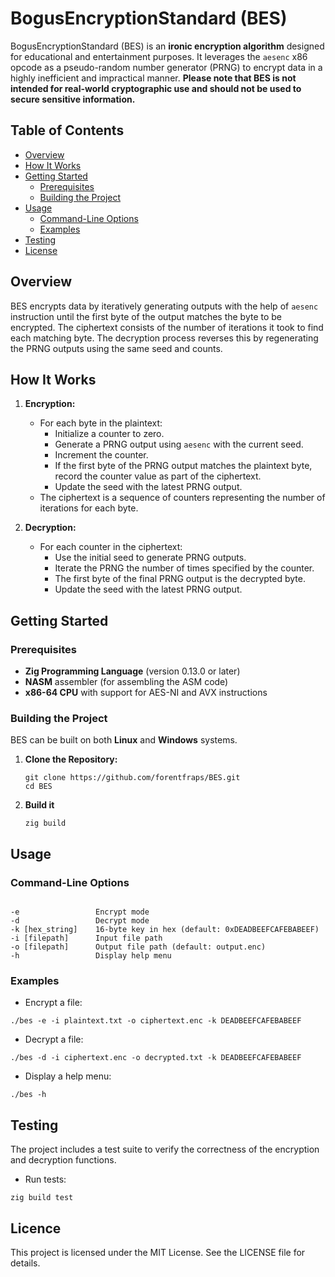 
# BogusEncryptionStandard (BES)

BogusEncryptionStandard (BES) is an **ironic encryption algorithm** designed for educational and entertainment purposes. It leverages the `aesenc` x86 opcode as a pseudo-random number generator (PRNG) to encrypt data in a highly inefficient and impractical manner. **Please note that BES is not intended for real-world cryptographic use and should not be used to secure sensitive information.**

## Table of Contents

- [Overview](#overview)
- [How It Works](#how-it-works)
- [Getting Started](#getting-started)
  - [Prerequisites](#prerequisites)
  - [Building the Project](#building-the-project)
- [Usage](#usage)
  - [Command-Line Options](#command-line-options)
  - [Examples](#examples)
- [Testing](#testing)
- [License](#license)

## Overview

BES encrypts data by iteratively generating outputs with the help of `aesenc` instruction until the first byte of the output matches the byte to be encrypted. The ciphertext consists of the number of iterations it took to find each matching byte. The decryption process reverses this by regenerating the PRNG outputs using the same seed and counts.

## How It Works

1. **Encryption:**
   - For each byte in the plaintext:
     - Initialize a counter to zero.
     - Generate a PRNG output using `aesenc` with the current seed.
     - Increment the counter.
     - If the first byte of the PRNG output matches the plaintext byte, record the counter value as part of the ciphertext.
     - Update the seed with the latest PRNG output.
   - The ciphertext is a sequence of counters representing the number of iterations for each byte.

2. **Decryption:**
   - For each counter in the ciphertext:
     - Use the initial seed to generate PRNG outputs.
     - Iterate the PRNG the number of times specified by the counter.
     - The first byte of the final PRNG output is the decrypted byte.
     - Update the seed with the latest PRNG output.

## Getting Started

### Prerequisites

- **Zig Programming Language** (version 0.13.0 or later)
- **NASM** assembler (for assembling the ASM code)
- **x86-64 CPU** with support for AES-NI and AVX instructions

### Building the Project

BES can be built on both **Linux** and **Windows** systems.

1. **Clone the Repository:**

   ```
   git clone https://github.com/forentfraps/BES.git
   cd BES
   ```
2. **Build it**
   ```
   zig build
   ```

## Usage

### Command-Line Options
```

-e                 Encrypt mode
-d                 Decrypt mode
-k [hex_string]    16-byte key in hex (default: 0xDEADBEEFCAFEBABEEF)
-i [filepath]      Input file path
-o [filepath]      Output file path (default: output.enc)
-h                 Display help menu
```

### Examples
 - Encrypt a file:
 ```
 ./bes -e -i plaintext.txt -o ciphertext.enc -k DEADBEEFCAFEBABEEF
 ```
 - Decrypt a file:
 ```
 ./bes -d -i ciphertext.enc -o decrypted.txt -k DEADBEEFCAFEBABEEF
 ```
 - Display a help menu:
 ```
 ./bes -h
 ```

## Testing

The project includes a test suite to verify the correctness of the encryption and decryption functions.
 - Run tests:
 ```
 zig build test
 ```

## Licence
This project is licensed under the MIT License. See the LICENSE file for details.


